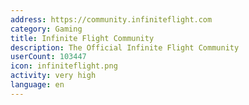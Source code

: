 ```yaml
---
address: https://community.infiniteflight.com
category: Gaming
title: Infinite Flight Community
description: The Official Infinite Flight Community
userCount: 103447
icon: infiniteflight.png
activity: very high
language: en
---
```

